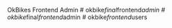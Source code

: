 OkBikes Frontend Admin
#   o k b i k e _ f i n a l _ f r o n t e n d _ a d m i n  
 #   o k b i k e _ f i n a l _ f r o n t e n d _ a d m i n  
 #   o k b i k e _ f r o n t e n d _ u s e r s  
 